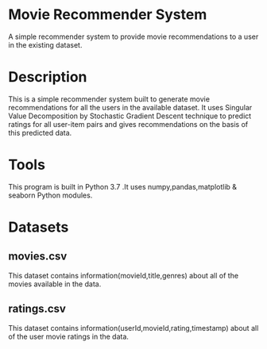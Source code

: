 # Movie Recommender System
A simple recommender system to provide movie recommendations to a user in the existing dataset.

# Description
This is a simple recommender system built to generate movie recommendations for all the users in the available dataset.
It uses Singular Value Decomposition by Stochastic Gradient Descent technique to predict ratings for all user-item pairs 
and gives recommendations on the basis of this predicted data.

# Tools
This program is built in Python 3.7 .It uses numpy,pandas,matplotlib & seaborn Python modules.

# Datasets 
  ## movies.csv 
This dataset contains information(movieId,title,genres) about all of the movies available in the data.
  ## ratings.csv
This dataset contains information(userId,movieId,rating,timestamp) about all of the user movie ratings in the data.

